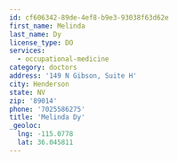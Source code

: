 ```yaml
---
id: cf606342-89de-4ef8-b9e3-93038f63d62e
first_name: Melinda
last_name: Dy
license_type: DO
services:
  - occupational-medicine
category: doctors
address: '149 N Gibson, Suite H'
city: Henderson
state: NV
zip: '89014'
phone: '7025586275'
title: 'Melinda Dy'
_geoloc:
  lng: -115.0778
  lat: 36.045811
---
```

